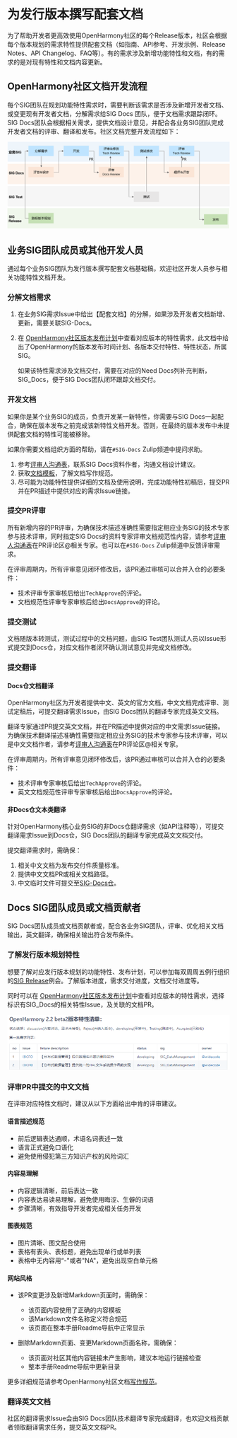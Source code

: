 # 为发行版本撰写配套文档

为了帮助开发者更高效使用OpenHarmony社区的每个Release版本，社区会根据每个版本规划的需求特性提供配套文档（如指南、API参考、开发示例、Release Notes、API Changelog、FAQ等）。有的需求涉及新增功能特性和文档，有的需求的是对现有特性和文档内容更新。

## OpenHarmony社区文档开发流程

每个SIG团队在规划功能特性需求时，需要判断该需求是否涉及新增开发者文档、或变更现有开发者文档，分解需求给SIG Docs 团队，便于文档需求跟踪闭环。SIG Docs团队会根据相关需求，提供文档设计意见，并配合各业务SIG团队完成开发者文档的评审、翻译和发布。社区文档完整开发流程如下：

![OpenHarmony社区文档开发流程](figures/docs-sig.png)

## 业务SIG团队成员或其他开发人员

通过每个业务SIG团队为发行版本撰写配套文档基础稿，欢迎社区开发人员参与相关功能特性文档开发。

### 分解文档需求

1. 在业务SIG需求Issue中给出【配套文档】的分解，如果涉及开发者文档新增、更新，需要关联SIG-Docs。

2. 在 [OpenHarmony社区版本发布计划](https://gitee.com/openharmony/release-management/blob/master/OpenHarmony-RoadMap.md)中查看对应版本的特性需求，此文档中给出了OpenHarmony的版本发布时间计划、各版本交付特性、特性状态，所属SIG。

   如果该特性需求涉及文档交付，需要在对应的Need Docs列补充判断，SIG_Docs，便于SIG Docs团队闭环跟踪文档交付。


### 开发文档

如果你是某个业务SIG的成员，负责开发某一新特性，你需要与SIG Docs一起配合，确保在版本发布之前完成该新特性文档开发。否则，在最终的版本发布中未提供配套文档的特性可能被移除。

如果你需要文档组织方面的帮助，请在`#SIG-Docs` Zulip频道中提问求助。

1. 参考[评审人沟通表](docs-reviewers.md)，联系SIG Docs资料作者，沟通文档设计建议。
2. 获取[文档模板](template)，了解文档写作规范。
3. 尽可能为功能特性提供详细的文档及使用说明，完成功能特性初稿后，提交PR并在PR描述中提供对应的需求Issue链接。

### 提交PR评审

所有新增内容的PR评审，为确保技术描述准确性需要指定相应业务SIG的技术专家参与技术评审，同时指定SIG Docs的资料专家评审文档规范性内容，请参考[评审人沟通表](docs-reviewers.md)在PR评论区@相关专家。也可以在`#SIG-Docs` Zulip频道中反馈评审需求。

在评审周期内，所有评审意见闭环修改后，该PR通过审核可以合并入仓的必要条件：

- 技术评审专家审核后给出`TechApprove`的评论。
- 文档规范性评审专家审核后给出`DocsApprove`的评论。

### 提交测试

文档随版本转测试，测试过程中的文档问题，由SIG Test团队测试人员以Issue形式提交到Docs仓，对应文档作者闭环确认测试意见并完成文档修改。

### 提交翻译

#### Docs仓文档翻译

OpenHarmony社区为开发者提供中文、英文的官方文档，中文文档完成评审、测试定稿后，可提交翻译需求Issue，由SIG Docs团队的翻译专家完成英文文档。

翻译专家通过PR提交英文文档，并在PR描述中提供对应的中文需求Issue链接。为确保技术翻译描述准确性需要指定相应业务SIG的技术专家参与技术评审，可以是中文文档作者，请参考[评审人沟通表](docs-reviewers.md)在PR评论区@相关专家。

在评审周期内，所有评审意见闭环修改后，该PR通过审核可以合并入仓的必要条件：

- 技术评审专家审核后给出`TechApprove`的评论。
- 英文文档规范性评审专家审核后给出`DocsApprove`的评论。

#### 非Docs仓文本类翻译

针对OpenHarmony核心业务SIG的非Docs仓翻译需求（如API注释等），可提交翻译需求Issue到Docs仓，SIG Docs团队的翻译专家完成英文文档交付。

提交翻译需求时，需确保：

1. 相关中文文档为发布交付件质量标准。
2. 提供中文文档PR或相关文档路径。
3. 中文临时文件可提交至[SIG-Docs仓](https://gitee.com/openharmony/community/tree/master/sig/)。

## Docs SIG团队成员或文档贡献者

SIG Docs团队成员或文档贡献者或，配合各业务SIG团队，评审、优化相关文档输出，英文翻译，确保相关输出符合发布条件。

### 了解发行版本规划特性

想要了解对应发行版本规划的功能特性、发布计划，可以参加每双周周五例行组织的[SIG Release](https://gitee.com/openharmony/release-management/blob/master/README.md)例会。了解版本进度，需求交付进度，文档交付进度等。

同时可以在 [OpenHarmony社区版本发布计划](https://gitee.com/openharmony/release-management/blob/master/OpenHarmony-RoadMap.md)中查看对应版本的特性需求，选择标识有SIG_Docs的相关特性Issue，及关联的文档PR。

![版本特性清单](figures/sig-task.png)

### 评审PR中提交的中文文档

在评审对应特性文档时，建议从以下方面给出中肯的评审建议。

#### 语言描述规范

- 前后逻辑表达通顺，术语名词表述一致
- 语言正式避免口语化
- 避免使用侵犯第三方知识产权的风险词汇

#### 内容易理解

- 内容逻辑清晰，前后表达一致
- 内容表达易读易理解，避免使用晦涩、生僻的词语
- 步骤清晰，有效指导开发者完成相关任务开发

#### 图表规范

- 图片清晰、图文配合使用
- 表格有表头、表标题，避免出现单行或单列表
- 表格中无内容用“-"或者"NA"，避免出现空白单元格  

#### 网站风格

- 该PR变更涉及新增Markdown页面时，需确保：
  - 该页面内容使用了正确的内容模板
  - 该Markdown文件名称定义符合规范
  - 该页面在整本手册Readme导航中正常显示

- 删除Markdown页面、变更Markdown页面名称，需确保：
  - 该页面对社区其他内容链接未产生影响，建议本地运行链接检查
  - 整本手册Readme导航中更新目录   

更多详细规范请参考OpenHarmony社区文档[写作规范](写作规范.md)。

### 翻译英文文档

社区的翻译需求Issue会由SIG Docs团队技术翻译专家完成翻译，也欢迎文档贡献者领取翻译需求任务，提交英文文档PR。



